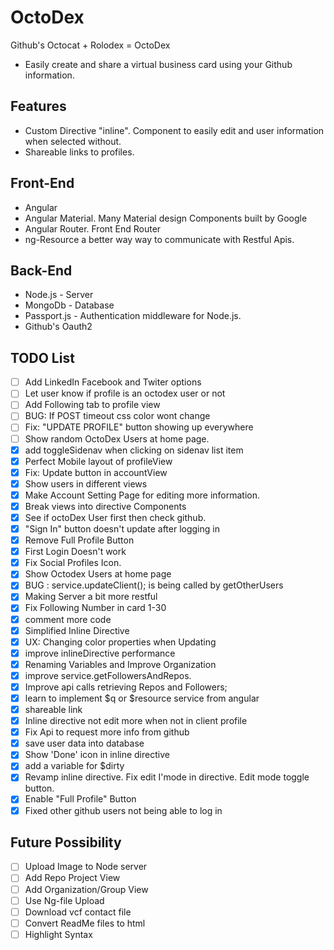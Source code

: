 # OctoDex
Github's Octocat + Rolodex = OctoDex
* Easily create and share a virtual business card using your Github information.

## Features
* Custom Directive "inline". Component to easily edit and user information when selected without.
* Shareable links to profiles.

## Front-End
* Angular 
* Angular Material. Many Material design Components built by Google
* Angular Router. Front End Router
* ng-Resource a better way way to communicate with Restful Apis.

## Back-End 
* Node.js - Server
* MongoDb - Database
* Passport.js -  Authentication middleware for Node.js.
* Github's Oauth2

## TODO List
- [ ] Add LinkedIn Facebook and Twiter options
- [ ] Let user know if profile is an octodex user or not
- [ ] Add Following tab to profile view
- [ ] BUG: If POST timeout css color wont change
- [ ] Fix: "UPDATE PROFILE" button showing up everywhere
- [ ] Show random OctoDex Users at home page.
- [x] add toggleSidenav when clicking on sidenav list item
- [x] Perfect Mobile layout of profileView
- [x] Fix: Update button in accountView
- [x] Show users in different views
- [x] Make Account Setting Page for editing more information.
- [x] Break views into directive Components 
- [x] See if octoDex User first then check github.
- [x] "Sign In" button doesn't update after logging in
- [x] Remove Full Profile Button
- [x] First Login Doesn't work
- [X] Fix Social Profiles Icon.
- [x] Show Octodex Users at home page
- [x] BUG : service.updateClient(); is being called by getOtherUsers
- [x] Making Server a bit more restful
- [x] Fix Following Number in card 1-30
- [x] comment more code
- [x] Simplified Inline Directive
- [x] UX: Changing color properties when Updating
- [x] improve inlineDirective performance
- [x] Renaming Variables and Improve Organization
- [x] improve service.getFollowersAndRepos.
- [x] Improve api calls retrieving Repos and Followers;
- [x] learn to implement $q or $resource service from angular
- [X] shareable link
- [x] Inline directive not edit more when not in client profile
- [X] Fix Api to request more info from github
- [X] save user data into database
- [X] Show 'Done' icon in inline directive
- [X] add a variable for $dirty 
- [x] Revamp inline directive. Fix edit I'mode in directive. Edit mode toggle button.
- [x] Enable "Full Profile" Button
- [x] Fixed other github users not being able to log in

## Future Possibility
- [ ] Upload Image to Node server
- [ ] Add Repo Project View
- [ ] Add Organization/Group  View
- [ ] Use Ng-file Upload
- [ ] Download vcf contact file
- [ ] Convert ReadMe files to html
- [ ] Highlight Syntax